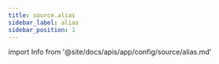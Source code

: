 ```yaml
---
title: source.alias
sidebar_label: alias
sidebar_position: 1
---
```


import Info from '@site/docs/apis/app/config/source/alias.md'

<Info />
